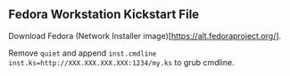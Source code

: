 ## Fedora Workstation Kickstart File

Download Fedora (Network Installer image)[https://alt.fedoraproject.org/].

Remove `quiet` and append `inst.cmdline inst.ks=http://XXX.XXX.XXX.XXX:1234/my.ks` to grub cmdline.
